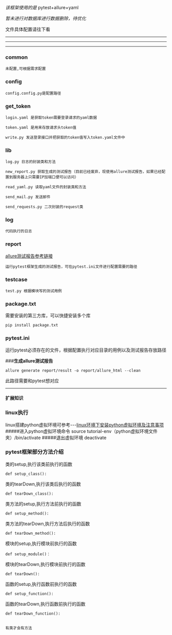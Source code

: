 
*该框架使用的是*
pytest+allure+yaml

*暂未进行对数据库进行数据删除，待优化*

文件具体配置请往下看
***
***
***


### **common**
    未配置,可根据需求配置
    
### **config**
    config.config.py是配置路径

### **get_token**

    login.yaml 是获取token需要登录请求的yaml数据
    
    token.yaml 是用来存放请求头token值
    
    write.py 发送登录接口并把获取的token值写入token.yaml文件中

### **lib**
    log.py 日志的封装类和方法
    
    new_report.py 获取生成的测试报告（目前已经废弃，现使用allure测试报告，如果已经配置到服务器上只需要IP加端口便可以访问）
    
    read_yaml.py 读取yaml文件的封装类和方法
    
    send_mail.py 发送邮件
    
    send_requests.py 二次封装的request类

### **log**
    代码执行的日志


### **report**
[allure测试报告参考链接](http://81.69.22.92:8082/)

    运行pytest框架生成的测试报告，可在pytest.ini文件进行配置需要的路径

### **testcase**
    test.py 根据模块写的测试用例
    
### **package.txt**
需要安装的第三方库，可以快捷安装多个库
    
    pip install package.txt
    
### **pytest.ini**
运行pytest必须存在的文件，根据配置执行对应目录的用例以及测试报告存放路径



###**生成allure测试报告**

    allure generate report/result -o report/allure_html --clean
    
此路径需要和pytest想对应


---
#### **扩展知识**

### **linux执行**
linux搭建python虚拟环境可参考---[linux环境下安装python虚拟环境及注意事项](https://www.cnblogs.com/piaodoo/p/14145920.html)
#####进入python虚拟环境命令 
    source tutorial-env（python虚拟环境文件夹）/bin/activate
#####退出虚拟环境
    deactivate

### **pytest框架部分方法介绍**
类的setup,执行该类前执行的函数

    def setup_class():

类的tearDown,执行该类后执行的函数

    def tearDown_class():
    

类方法的setup,执行方法前执行的函数

    def setup_method():
    

类方法的tearDown,执行方法后执行的函数

    def tearDown_method():
    
    
模块的setup,执行模块前执行的函数

    def setup_module()：
    
    
模块的tearDown,执行模块前执行的函数

    def tearDown():
    
    
函数的setup,执行函数前执行的函数

    def setup_function():
    
    
函数的tearDown,执行函数前执行的函数

    def tearDown_function():


````函数指的是不属于任何一个class类的def

有类才会有方法
    
    
    
